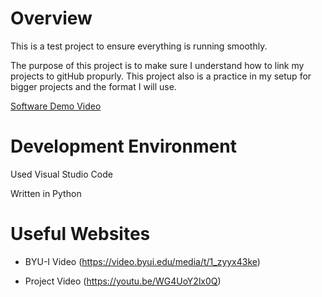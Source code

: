 # Overview

This is a test project to ensure everything is running smoothly.

The purpose of this project is to make sure I understand how to link my projects to gitHub propurly. This project also is a practice in my setup for bigger projects and the format I will use.

[Software Demo Video](http://youtube.link.goes.here)

# Development Environment

Used Visual Studio Code

Written in Python

# Useful Websites

* BYU-I Video (https://video.byui.edu/media/t/1_zyyx43ke)

* Project Video (https://youtu.be/WG4UoY2lx0Q)